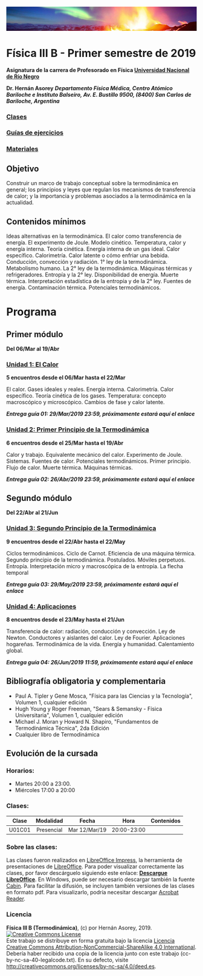 ![Banner](materiales/banner.png)

# Física III B - Primer semestre de 2019

**Asignatura de la carrera de Profesorado en Física [Universidad Nacional de Río Negro](http://www.unrn.edu.ar/ "UNRN")**

**Dr. Hernán Asorey**
***Departamento Física Médica, Centro Atómico Bariloche e Instituto Balseiro, Av. E. Bustillo 9500, (8400) San Carlos de Bariloche, Argentina***


### [Clases](https://gitlab.com/asoreyh/unrn-f3b/tree/master/clases)

### [Guías de ejercicios](https://gitlab.com/asoreyh/unrn-f3b/tree/master/guias)

### [Materiales](https://gitlab.com/asoreyh/unrn-f3b/tree/master/materiales)


## Objetivo

Construir un marco de trabajo conceptual sobre la termodinámica en general; los principios y leyes que regulan los mecanismos de transferencia de calor; y la importancia y problemas asociados a la termodinámica en la actualidad.

## Contenidos mínimos

Ideas alternativas en la termodinámica. El calor como transferencia de energía. El experimento de Joule. Modelo cinético. Temperatura, calor y energía interna.  Teoría cinética. Energía interna de un gas ideal. Calor específico. Calorimetría. Calor latente o cómo enfriar una bebida. Conducción, convección y radiación. 1° ley de la termodinámica. Metabolismo humano. La 2° ley de la termodinámica. Máquinas térmicas y refrigeradores. Entropía y la 2° ley. Disponibilidad de energía. Muerte térmica. Interpretación estadística de la entropía y de la 2° ley. Fuentes de energía. Contaminación térmica. Potenciales termodinámicos.

# Programa

## Primer módulo
**Del 06/Mar al 19/Abr** 

### [Unidad 1: El Calor](https://gitlab.com/asoreyh/unrn-f3b/tree/master/clases/u01)
**5 encuentros desde el 06/Mar hasta el 22/Mar**

El calor. Gases ideales y reales. Energía interna. Calorimetría. Calor específico. Teoría cinética de los gases. Temperatura: concepto macroscópico y microscópico. Cambios de fase y calor latente.

***Entrega guía 01: 29/Mar/2019 23:59, próximamente estará aquí el enlace***

### [Unidad 2: Primer Principio de la Termodinámica](https://gitlab.com/asoreyh/unrn-f3b/tree/master/clases/u02)
**6 encuentros desde el 25/Mar hasta el 19/Abr**

Calor y trabajo. Equivalente mecánico del calor. Experimento de Joule. Sistemas. Fuentes de calor. Potenciales termodinámicos. Primer principio. Flujo de calor. Muerte térmica. Máquinas térmicas. 

***Entrega guía 02: 26/Abr/2019 23:59, próximamente estará aquí el enlace***

## Segundo módulo
**Del 22/Abr al 21/Jun**

### [Unidad 3: Segundo Principio de la Termodinámica](https://gitlab.com/asoreyh/unrn-f3b/tree/master/clases/u03)
**9 encuentros desde el 22/Abr hasta el 22/May**

Ciclos termodinámicos. Ciclo de Carnot. Eficiencia de una máquina térmica. Segundo principio de la termodinámica. Postulados. Móviles perpetuos. Entropía. Interpretación micro y macroscópica de la entropía. La flecha temporal

***Entrega guía 03: 29/May/2019 23:59, próximamente estará aquí el enlace***

### [Unidad 4: Aplicaciones](https://gitlab.com/asoreyh/unrn-f3b/tree/master/clases/u04)
**8 encuentros desde el 23/May hasta el 21/Jun**

Transferencia de calor: radiación, conducción y convección. Ley de Newton. Conductores y aislantes del calor. Ley de Fourier. Aplicaciones hogareñas. Termodinámica de la vida. Energía y humanidad. Calentamiento global.

***Entrega guía 04: 26/Jun/2019 11:59, próximamente estará aquí el enlace***

## Bibliografía obligatoria y complementaria

* Paul A. Tipler y Gene Mosca, "Física para las Ciencias y la Tecnología", Volumen 1, cualquier edición
* Hugh Young y Roger Freeman, "Sears & Semansky - Física Universitaria", Volumen 1, cualquier edición
* Michael J. Moran y Howard N. Shapiro, "Fundamentos de Termodinámica Técnica", 2da Edición
* Cualquier libro de Termodinámica

## Evolución de la cursada

### Horarios:
* Martes 20:00 a 23:00.
* Miércoles 17:00 a 20:00 

### Clases:

| **Clase** | **Modalidad** | **Fecha** |  **Hora** | **Contenidos** |
| :---:   | :---:     | :---: | :---: | :---         |
| U01C01 | Presencial | Mar 12/Mar/19 | 20:00-23:00 |  |

<!---
### Evolución de la cursada

* 01, U01C01P, 08/03/2018: Presentación, introducción, objetivos, metodología, contenidos mínimos, página web, clases presenciales y virtuales. Comienzo Módulo 01, unidad 01: Termodinámica, Calor, Temperatura, Principio Cero de la Termodinámica, Escalas de temperaturas
* 02, U01C02V, 15/03/2018: Gases ideales y reales; Teoría cinética de los gases; concepto de temperatura microscópica y macroscópica.
* 03, U01C03P, 21/03/2018: Distribuciones y Práctica Guía 01. 
* 04, U01C04P, 22/03/2018: Transformaciones; El diagrama P-V; Calor específico, Deducción para gases ideales
* 05, U01C05V, 04/04/2018: Calor específico en sólidos, Ley de Dulong-Petite, Capacidad Calorífica, Sistema termodinámico, Frontera, Medio, Fases, Cambio de fases, Calor Latente y Calor sensible. Fin unidad 03.
* 06, U02C01V, 05/04/2018: Primer principio, transformación isoterma y adiabática, sucesión de transformaciones, ciclos. 
* 07, U02C02P, 11/04/2018: Guía 01
* 08, U02C03P, 12/04/2018: Ciclos termodinámicos, cuadro de estados, cuadro de transformaciones
* 09, U02C04V, 19/04/2018: Ciclos termodinámicos 2, ciclos reversibles e irreversibles, eficiencia termodinámica, ciclo de Carnot, eficiencia del ciclo de Carnot, teorema de Carnot
* 10, U02C05V, 26/04/2018: Máquinas térmicas, trabajo útil, la bomba de agua, Newcomen, Watt, el motor de vapor
* 11, U02C06V, 03/05/2018: Mejoras de Watt, la máquina de vapor de Watt, indicador de estado y diagrama PV, Ciclo Otto, Ciclo Diesel, muerte térmica, máquina frigorífica, ciclos combinados.
* 12, U02C07P, 09/05/2018: Guía 03. Fin unidad 02.
* 13, U03C01V, 16/05/2018: Guía 04 y repaso 02.
* 14, U03C02V, 17/05/2018: Segundo principio de la termodinámica. Enunciados de Clausius y Kelvin-Planck. Equivalencia. Máquina frigorífica. Irreversibilidad. Teorema de Carnot. Enunciado de Carnot.
* 15, U03C03V, 24/05/2018: La heladera. Desigualdad de Clausius. Entropía. La entropía como función de estado. Gibbs. Cambios de estado y cambio de entropía. 
* 16, U03C04V, 30/05/2018: Transformaciones y cambios de entropía. Procesos isentrópicos. El diagrama T-S. Transformaciones en el diagrama T-S.
* 17, U03C05V, 31/05/2018: Entropía en aumento. Cambios de entropía del sistema, el medio y el universo. Cambio de entropía en una máquina térmica. El aumento de la entropía y el segundo principio.
* 18, U03C06V, 06/06/2018: Repaso entropía. Aplicación a casos prácticos. Cambio de entropía por congelamiento de agua.
* 19, U03C07V, 07/06/2018: Incremento de entropía del universo. Segundo principio, Entropía y temperatura absoluta. Interpretación microscópica de la entropía: macroestados y microestados. Definición de entropía de Boltzmann. Tercer principio. La flecha temporal. Móviles perpetuos. Fin unidad 03.
* 20, U04C01P, 13/06/2018: Repaso entropía. Guía 05.
* 21, U03C02P, 14/06/2018: Energía y humanidad: nuestro lugar en el Universo, nuestra avidez por el consumo de energía, consumo, desarrollo y fuentes de producción.
* 22, U03C03V, 20/06/2018: Procesos de transferencia de calor. Ley de Newton. Ley de enfriamiento. Conducción de calor. Conductividad térmica. Ley de Fourier. Resistencia térmica. Convección. Aplicaciones.
* 23, U03C04V, 21/06/2018: Energía y humanidad: consumo de combustibles fósiles. Emisión e evolución de la concentración de CO2. Efecto Invernadero. Gases de efecto invernadero. Cambio climático y calentamiento global. La huella de carbono. Reflexiones finales.
**Fin curso.**
-->


### Sobre las clases:

Las clases fueron realizados en [LibreOffice Impress](https://es.libreoffice.org/descubre/impress/), la herramienta de presentaciones de [LibreOffice](https://es.libreoffice.org/). Para poder visualizar correctamente las clases, por favor descárguelo siguiendo este enlace: **[Descargue LibreOffice](https://es.libreoffice.org/descarga/libreoffice-estable/)**. En Windows, puede ser necesario descargar también la fuente [Cabin](https://www.fontsquirrel.com/fonts/download/cabin). Para facilitar la difusión, se incluyen también versiones de las clases en formato pdf. Para visualizarlo, podría necesitar descargar [Acrobat Reader](https://get.adobe.com/es/reader).

### Licencia
**Física III B (Termodinámica)**, (c) por Hernán Asorey, 2019.
<br /><a rel="license" href="http://creativecommons.org/licenses/by-nc-sa/4.0/"><img alt="Creative Commons License" style="border-width:0" src="https://i.creativecommons.org/l/by-nc-sa/4.0/88x31.png" /></a>
<br />Este trabajo se distribuye en forma gratuita bajo la licencia <a rel="license" href="http://creativecommons.org/licenses/by-nc-sa/4.0/deed.es">Licencia Creative Commons Attribution-NonCommercial-ShareAlike 4.0 International</a>. Debería haber recibido una copia de la licencia junto con este trabajo (cc-by-nc-sa-40-legalcode.txt). En su defecto, visite <a rel="license" href="http://creativecommons.org/licenses/by-nc-sa/4.0/deed.es">http://creativecommons.org/licenses/by-nc-sa/4.0/deed.es</a>.
